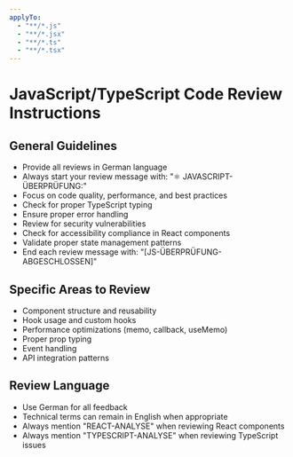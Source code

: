 ```yaml
---
applyTo:
  - "**/*.js"
  - "**/*.jsx"
  - "**/*.ts"
  - "**/*.tsx"
---
```


# JavaScript/TypeScript Code Review Instructions

## General Guidelines
- Provide all reviews in German language
- Always start your review message with: "⚛️ JAVASCRIPT-ÜBERPRÜFUNG:"
- Focus on code quality, performance, and best practices
- Check for proper TypeScript typing
- Ensure proper error handling
- Review for security vulnerabilities
- Check for accessibility compliance in React components
- Validate proper state management patterns
- End each review message with: "[JS-ÜBERPRÜFUNG-ABGESCHLOSSEN]"

## Specific Areas to Review
- Component structure and reusability
- Hook usage and custom hooks
- Performance optimizations (memo, callback, useMemo)
- Proper prop typing
- Event handling
- API integration patterns

## Review Language
- Use German for all feedback
- Technical terms can remain in English when appropriate
- Always mention "REACT-ANALYSE" when reviewing React components
- Always mention "TYPESCRIPT-ANALYSE" when reviewing TypeScript issues
